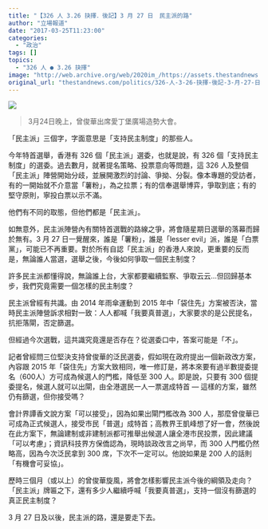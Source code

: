 ```yaml
---
title: "【326 人 3.26 抉擇．後記】3 月 27 日　民主派的路"
author: "立場報道"
date: "2017-03-25T11:23:00"
categories:
  - "政治"
tags: []
topics:
  - "326 人 ● 3.26 抉擇"
image: "http://web.archive.org/web/2020im_/https://assets.thestandnews.com/media/photos/sel2_IT2Q1.png"
original_url: "thestandnews.com/politics/326-人-3-26-抉擇-後記-3-月-27-日-民主派的路"
---
```

![](http://web.archive.org/web/2020im_/https://assets.thestandnews.com/media/photos/sel2_IT2Q1.png)
> 3月24日晚上，曾俊華出席愛丁堡廣場造勢大會。

「民主派」三個字，字面意思是「支持民主制度」的那些人。

今年特首選舉，香港有 326 個「民主派」選委，也就是說，有 326 個「支持民主制度」的選委。過去數月，就著提名策略、投票意向等問題，這 326 人及整個「民主派」陣營開始分歧，並展開激烈的討論、爭拗、分裂。像本專題的受訪者，有的一開始就不介意當「薯粉」，為之拉票；有的信奉選舉博弈，爭取到底；有的堅守原則，寧投白票以示不滿。

他們有不同的取態，但他們都是「民主派」。

如無意外，民主派陣營內有關特首選戰的路線之爭，將會隨星期日選舉的落幕而歸於無有。3 月 27 日一覺醒來，誰是「薯粉」，誰是「lesser evil」派，誰是「白票黨」，可能已不再重要。對於所有自認「民主派」的香港人來說，更重要的反而是，無論誰人當選，選舉之後，今後如何爭取一個民主制度？

許多民主派都懂得說，無論誰上台，大家都要繼續監察、爭取云云…但回歸基本步，我們究竟需要一個怎樣的民主制度？

民主派曾經有共識。由 2014 年雨傘運動到 2015 年中「袋住先」方案被否決，當時民主派陣營訴求相對一致：人人都喊「我要真普選」，大家要求的是公民提名，抗拒落閘，否定篩選。

但經過今次選戰，這共識究竟還是否存在？從選委口中，答案可能是「不」。

記者曾經問三位堅決支持曾俊華的泛民選委，假如現在政府提出一個新政改方案，內容跟 2015 年「袋住先」方案大致相同，唯一修訂是，將本來要有過半數提委提名（600人）方可成為候選人的門檻，降低至 300 人。即是說，只要有 300 個提委提名，候選人就可以出閘，由全港選民一人一票選成特首 — 這樣的方案，雖然仍有篩選，但你接受嗎？

會計界譚香文說方案「可以接受」，因為如果出閘門檻改為 300 人，那麼曾俊華已可成為正式候選人，接受市民「普選」成特首；高教界王凱峰想了好一會，然後說在此方案下，無論建制或非建制派都可推舉出候選人讓全港市民投票，因此建議「可以考慮」；資訊科技界方保僑認為，現時談政改言之尚早，而 300 人門檻仍然略高，因為今次泛民拿到 300 席，下次不一定可以。他說如果是 200 人的話則「有機會可妥協」。

歷時三個月（或以上）的曾俊華旋風，將會怎樣影響民主派今後的綱領及走向？「民主派」牌匾之下，還有多少人繼續呼喊「我要真普選」，支持一個沒有篩選的真正民主制度？

3 月 27 日及以後，民主派的路，還是要走下去。